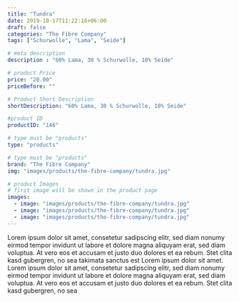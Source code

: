 ```yaml
---
title: "Tundra"
date: 2019-10-17T11:22:16+06:00
draft: false
categories: "The Fibre Company"
tags: ["Schurwolle", "Lama", "Seide"]		

# meta description
description : "60% Lama, 30 % Schurwolle, 10% Seide"

# product Price
price: "20.00"
priceBefore: ""

# Product Short Description
shortDescription: "60% Lama, 30 % Schurwolle, 10% Seide"

#product ID
productID: "146"

# type must be "products"
type: "products"

# type must be "products"
brand: "The Fibre Company"
img: "images/products/the-fibre-company/tundra.jpg"   

# product Images
# first image will be shown in the product page
images:
  - image: "images/products/the-fibre-company/tundra.jpg"
  - image: "images/products/the-fibre-company/tundra.jpg"
  - image: "images/products/the-fibre-company/tundra.jpg"
---
```


Lorem ipsum dolor sit amet, consetetur sadipscing elitr, sed diam nonumy eirmod tempor invidunt ut labore et dolore magna aliquyam erat, sed diam voluptua. At vero eos et accusam et justo duo dolores et ea rebum. Stet clita kasd gubergren, no sea takimata sanctus est Lorem ipsum dolor sit amet. Lorem ipsum dolor sit amet, consetetur sadipscing elitr, sed diam nonumy eirmod tempor invidunt ut labore et dolore magna aliquyam erat, sed diam voluptua. At vero eos et accusam et justo duo dolores et ea rebum. Stet clita kasd gubergren, no sea 
